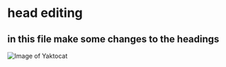 # head editing
## in this file make some changes to the headings
![Image of Yaktocat](https://octodex.github.com/images/yaktocat.png)
